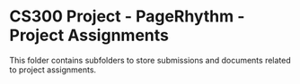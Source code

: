 # CS300 Project -  PageRhythm - Project Assignments

This folder contains subfolders to store submissions and documents related to project assignments. 


